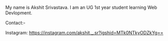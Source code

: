 My name is Akshit Srivastava.
I am an UG 1st year student learning Web Devlopment.

Contact:-

Instagram: https://instagram.com/akshit._.sr?igshid=MTk0NTkyODZkYg==